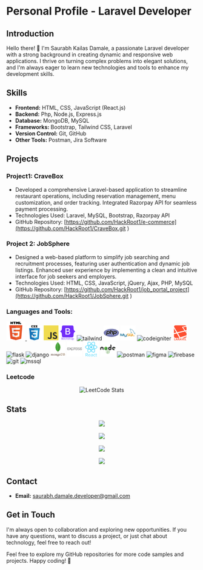 # Personal Profile - Laravel Developer

## Introduction
Hello there! 👋 I'm Saurabh Kailas Damale, a passionate Laravel developer with a strong background in creating dynamic and responsive web applications. I thrive on turning complex problems into elegant solutions, and I'm always eager to learn new technologies and tools to enhance my development skills.

## Skills
- **Frontend:** HTML, CSS, JavaScript (React.js)
- **Backend:** Php, Node.js, Express.js
- **Database:** MongoDB, MySQL
- **Frameworks:** Bootstrap, Tailwind CSS, Laravel
- **Version Control:** Git, GitHub
- **Other Tools:** Postman, Jira Software

## Projects

### Project1: CraveBox
- Developed a comprehensive Laravel-based application to streamline restaurant operations, including reservation management, menu customization, and order tracking. Integrated Razorpay API for seamless payment processing.
- Technologies Used: Laravel, MySQL, Bootstrap, Razorpay API
- GitHub Repository: [https://github.com/HackRoot1/e-commerce](https://github.com/HackRoot1/CraveBox.git )

### Project 2: JobSphere
- Designed a web-based platform to simplify job searching and recruitment processes, featuring user authentication and dynamic job listings. Enhanced user experience by implementing a clean and intuitive interface for job seekers and employers.
- Technologies Used: HTML, CSS, JavaScript, jQuery, Ajax, PHP, MySQL
- GitHub Repository: [https://github.com/HackRoot1/job_portal_project](https://github.com/HackRoot1/JobSphere.git )


<h3 align="left">Languages and Tools:</h3>

<p align="left">
    <a href="https://www.w3.org/html/" target="_blank" rel="noreferrer"> 
        <img src="https://raw.githubusercontent.com/devicons/devicon/master/icons/html5/html5-original-wordmark.svg" alt="html5" width="50" height="50"/> 
    </a>
    <a href="https://www.w3schools.com/css/" style="text-decoration: none" target="_blank" rel="noreferrer"> 
        <img src="https://raw.githubusercontent.com/devicons/devicon/master/icons/css3/css3-original-wordmark.svg" alt="css3" width="40" height="40"/> 
    </a> 
    <a href="https://developer.mozilla.org/en-US/docs/Web/JavaScript" style="text-decoration: none" target="_blank" rel="noreferrer"> 
        <img src="https://raw.githubusercontent.com/devicons/devicon/master/icons/javascript/javascript-original.svg" alt="javascript" width="40" height="40"/> 
    </a> 
    <a href="https://getbootstrap.com" style="text-decoration: none" target="_blank" rel="noreferrer"> 
        <img src="https://raw.githubusercontent.com/devicons/devicon/master/icons/bootstrap/bootstrap-plain-wordmark.svg" alt="bootstrap" width="40" height="40"/> 
    </a> 
    <a href="https://tailwindcss.com/" style="text-decoration: none" target="_blank" rel="noreferrer"> 
        <img src="https://www.vectorlogo.zone/logos/tailwindcss/tailwindcss-icon.svg" alt="tailwind" width="40" height="40"/> 
    </a> 
    <a href="https://www.php.net" style="text-decoration: none" target="_blank" rel="noreferrer"> 
        <img src="https://raw.githubusercontent.com/devicons/devicon/master/icons/php/php-original.svg" alt="php" width="40" height="40"/> 
    </a> 
    <a href="https://www.mysql.com/" style="text-decoration: none" target="_blank" rel="noreferrer"> 
        <img src="https://raw.githubusercontent.com/devicons/devicon/master/icons/mysql/mysql-original-wordmark.svg" alt="mysql" width="40" height="40"/> 
    </a> 
    <a href="https://codeigniter.com" style="text-decoration: none" target="_blank" rel="noreferrer"> 
        <img src="https://cdn.worldvectorlogo.com/logos/codeigniter.svg" alt="codeigniter" width="40" height="40"/> 
    </a>  
    <a href="https://laravel.com/" style="text-decoration: none" target="_blank" rel="noreferrer"> 
        <img src="https://raw.githubusercontent.com/devicons/devicon/master/icons/laravel/laravel-plain-wordmark.svg" alt="laravel" width="40" height="40"/> 
    </a> 
    <a href="https://flask.palletsprojects.com/" style="text-decoration: none" target="_blank" rel="noreferrer"> 
        <img src="https://www.vectorlogo.zone/logos/pocoo_flask/pocoo_flask-icon.svg" alt="flask" width="40" height="40"/> 
    </a> 
    <a href="https://www.djangoproject.com/" style="text-decoration: none" target="_blank" rel="noreferrer"> 
        <img src="https://cdn.worldvectorlogo.com/logos/django.svg" alt="django" width="40" height="40"/> 
    </a> 
    <a href="https://www.mongodb.com/" style="text-decoration: none" target="_blank" rel="noreferrer"> 
        <img src="https://raw.githubusercontent.com/devicons/devicon/master/icons/mongodb/mongodb-original-wordmark.svg" alt="mongodb" width="40" height="40"/> 
    </a> 
    <a href="https://expressjs.com" style="text-decoration: none" target="_blank" rel="noreferrer"> 
        <img src="https://raw.githubusercontent.com/devicons/devicon/master/icons/express/express-original-wordmark.svg" alt="express" width="40" height="40"/> 
    </a> 
    <a href="https://reactjs.org/" style="text-decoration: none" target="_blank" rel="noreferrer"> 
        <img src="https://raw.githubusercontent.com/devicons/devicon/master/icons/react/react-original-wordmark.svg" alt="react" width="40" height="40"/> 
    </a> 
    <a href="https://nodejs.org" style="text-decoration: none" target="_blank" rel="noreferrer"> 
        <img src="https://raw.githubusercontent.com/devicons/devicon/master/icons/nodejs/nodejs-original-wordmark.svg" alt="nodejs" width="40" height="40"/> 
    </a> 
    <a href="https://postman.com" style="text-decoration: none" target="_blank" rel="noreferrer"> 
        <img src="https://www.vectorlogo.zone/logos/getpostman/getpostman-icon.svg" alt="postman" width="40" height="40"/> 
    </a> 
    <a href="https://www.figma.com/" style="text-decoration: none" target="_blank" rel="noreferrer"> 
        <img src="https://www.vectorlogo.zone/logos/figma/figma-icon.svg" alt="figma" width="40" height="40"/> 
    </a> 
    <a href="https://firebase.google.com/" style="text-decoration: none" target="_blank" rel="noreferrer"> 
        <img src="https://www.vectorlogo.zone/logos/firebase/firebase-icon.svg" alt="firebase" width="40" height="40"/> 
    </a>
    <a href="https://git-scm.com/" style="text-decoration: none" target="_blank" rel="noreferrer"> 
        <img src="https://www.vectorlogo.zone/logos/git-scm/git-scm-icon.svg" alt="git" width="40" height="40"/> 
    </a> 
    <a href="https://www.microsoft.com/en-us/sql-server" style="text-decoration: none" target="_blank" rel="noreferrer"> 
        <img src="https://www.svgrepo.com/show/303229/microsoft-sql-server-logo.svg" alt="mssql" width="40" height="40"/> 
    </a> 
</p>



### Leetcode

  <div align="center">

![LeetCode Stats](https://leetcode.card.workers.dev/HackRoot1?theme=auto&font=baloo&extension=null)

  </div>

<h2> Stats </h2>
<div align="center">

  ![](https://github-readme-activity-graph.vercel.app/graph?username=HackRoot1&theme=tokyo-night)
  
  ![](https://github-readme-stats.vercel.app/api?username=HackRoot1&theme=tokyonight&hide_border=false&include_all_commits=true&count_private=false)<br/>
  
  ![](https://github-readme-streak-stats.herokuapp.com/?user=HackRoot1&theme=tokyonight&hide_border=false)<br/>
  
  ![](https://github-readme-stats.vercel.app/api/top-langs/?username=HackRoot1&theme=tokyonight&hide_border=false&include_all_commits=true&count_private=false&layout=compact)<br/>
  
</div>



## Contact
- **Email:** saurabh.damale.developer@gmail.com

## Get in Touch
I'm always open to collaboration and exploring new opportunities. If you have any questions, want to discuss a project, or just chat about technology, feel free to reach out!

Feel free to explore my GitHub repositories for more code samples and projects. Happy coding! 🚀
